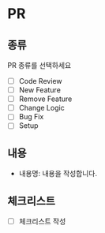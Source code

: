 # PR
## 종류

PR 종류를 선택하세요

- [ ] Code Review
- [ ] New Feature
- [ ] Remove Feature
- [ ] Change Logic
- [ ] Bug Fix
- [ ] Setup

## 내용
- 내용명: 내용을 작성합니다.

## 체크리스트
- [ ] 체크리스트 작성
